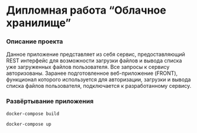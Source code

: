 # Дипломная работа “Облачное хранилище”

### Описание проекта

Данное приложение представляет из себя сервис, предоставляющий REST интерфейс для возможности загрузки файлов и вывода списка уже загруженных файлов пользователя. Все запросы к сервису авторизованы. Заранее подготовленное веб-приложение (FRONT), функционал которого используется для авторизации, загрузки и вывода списка файлов пользователя, подключается к разработанному сервису.

### Развёртывание приложения
~~~
docker-compose build
~~~
~~~
docker-compose up
~~~